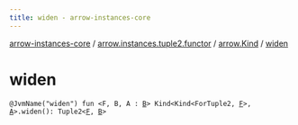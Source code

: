 ```yaml
---
title: widen - arrow-instances-core
---
```


[arrow-instances-core](../../index.html) / [arrow.instances.tuple2.functor](../index.html) / [arrow.Kind](index.html) / [widen](./widen.html)

# widen

`@JvmName("widen") fun <F, B, A : `[`B`](widen.html#B)`> Kind<Kind<ForTuple2, `[`F`](widen.html#F)`>, `[`A`](widen.html#A)`>.widen(): Tuple2<`[`F`](widen.html#F)`, `[`B`](widen.html#B)`>`